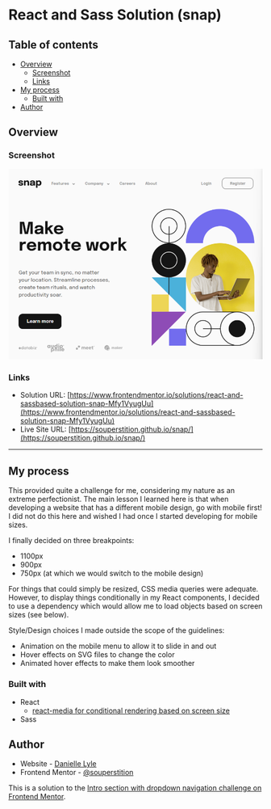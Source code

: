 # React and Sass Solution (snap)



## Table of contents

- [Overview](#overview)
  - [Screenshot](#screenshot)
  - [Links](#links)
- [My process](#my-process)
  - [Built with](#built-with)
- [Author](#author)


## Overview
### Screenshot

![](./src/images/screenshot.png)

### Links

- Solution URL: [https://www.frontendmentor.io/solutions/react-and-sassbased-solution-snap-Mfy1VyugUu](https://www.frontendmentor.io/solutions/react-and-sassbased-solution-snap-Mfy1VyugUu)
- Live Site URL: [https://souperstition.github.io/snap/](https://souperstition.github.io/snap/)
---
## My process
This provided quite a challenge for me, considering my nature as an extreme perfectionist. The main lesson I learned here is that when developing a website that has a different mobile design, go with mobile first! I did not do this here and wished I had once I started developing for mobile sizes.

I finally decided on three breakpoints: 
- 1100px
- 900px
- 750px (at which we would switch to the mobile design)

For things that could simply be resized, CSS media queries were adequate. However, to display things conditionally in my React components, I decided to use a dependency which would allow me to load objects based on screen sizes (see below).

Style/Design choices I made outside the scope of the guidelines: 
- Animation on the mobile menu to allow it to slide in and out
- Hover effects on SVG files to change the color
- Animated hover effects to make them look smoother

### Built with

- React
  - [react-media for conditional rendering based on screen size](https://www.npmjs.com/package/react-media)
- Sass

## Author

- Website - [Danielle Lyle](https://itsdani.me)
- Frontend Mentor - [@souperstition](https://www.frontendmentor.io/profile/souperstition)

This is a solution to the [Intro section with dropdown navigation challenge on Frontend Mentor](https://www.frontendmentor.io/challenges/intro-section-with-dropdown-navigation-ryaPetHE5). 

